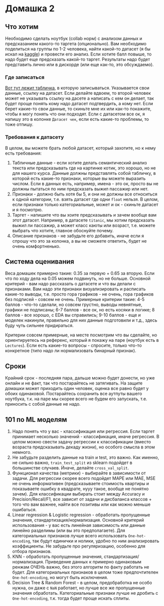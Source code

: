# Домашка 2

## Что хотим
Необходимо сделать ноутбук (collab норм) с анализом данных и предсказанием какого-то таргета (опционально). Вам необходимо поделиться на группы по 1-2 человека, найти какой-то датасет (я бы искал на [kaggle](https://www.kaggle.com/datasets)) и провести его анализ. Если хотите балл повыше, то надо будет еще предсказать какой-то таргет. Результаты надо будет представить лично или в дискорде (или еще как-то, это обсуждаемо).

### Где записаться
[Вот тут лежит табличка](https://docs.google.com/spreadsheets/d/1mnt6ZVVhUmW9LSc3U5JZ4_HFV3iVxXSmMh9hpRG8fI8/edit?pli=1#gid=60225690), в которую записываться. Указывается свои данные, ссылку на датасет. Если делайте вдвоем, то второй человек может не указывать ссылку на дасете а написать с кем он делает, так будет проще понять кому надо датасет подтвердить, а кому нет. Если берет какие-то свои данные, то скиньте мне их или как-то покажите, чтобы я могу понять что они подходят. Если с датасетом все ок, я напишу это в колонке `Датасет чек`, если есть какие-то проблемы, то тоже отпишу.

### Требования к датасету
В целом, вы можете брать любой датасет, который захотите, но к нему есть требования:
1. Табличные данные - если хотите делать семантический анализ текста или предсказывать где на картинке котик, это хорошо, но не для нашего курса. Данные должны представлять собой табличку, в которой есть какие-то признаки, которые вы можете выразить числом. Если в данных есть, например, имена - это ок, просто вы не должны пытаться по ним предсказать выжил пассажир или нет.
2. Признаки - должно быть хотя бы 5, и они не должны все относиться к одной категории, т.е. взять датасет где одни `float` нельзя. В целом, если признаки только категориальные, может и ок - скиньте датасет и я посмотрю.
3. Таргет - напишите что вы хоите предсказывать и зачем вообще вам этот датасет. Например, в датасете `titanic`, мы хотим предсказать выжил ли пассажир, а может класс каюты или возраст, т.е. можете выбрать что хотите, главное обоснуйте почему.
4. Описание признаков - не забудьте его добавить, иначе если я спрошу что это за колонка, а вы не сможете ответить, будет не очень комфортненько.

## Система оценивания
Веса домашек примерно такие: 0.35 за первую + 0.65 за вторую. Если что по ходу дела на 0.05 можем подвинуть, но не больше.
Основной критерий - вам надо рассказать о датасете и что вы делали с признаками. Вам надо эти признаки визуализировать и расписать какие-то выводы, т.е. просто гора графиков - не очень, гора графиков без подписей - совсем не очень.
Примерные критерии такие:
4-5 баллов - что-то сделали, но совсем грустно, выводы невнятные, графики не подписаны;
6-7 баллов - все ок, но есть косяки в логике;
8 баллов - все хорошо, с EDA вы справились;
9-10 баллов - еще и моделек накинули, правильно для них данные подготовили и т.д., здесь буду чуть сильнее придираться.

Критерии совсем примерные, на месте посмотрим что вы сделайте, но ориентируетесь на референс, который я покажу на паре (ноутбук есть в `Lectures`). Если есть какие-то вопросы - спросите, только что-то конкретное (типо надо ли нормализовать бинарный признак).

## Сроки
Крайний срок - последняя пара, дальше можно будет донести, но уже онлайн и не факт, так что постарайтесь не затягивать. На защите домашки может приходить один человек, оценка все равно будет у обоих одинаковой. Постарайтесь сохранить все аутпуты вашего ноутбука, т.к. на паре мы скорее всего не будем его запускать, т.е. приносить с собой данные не надо.

## 101 по ML моделям
1. Надо понять что у вас - классификация или регрессия. Если таргет принимает несколько значений - классификация, иначе регрессия. В целом можно свести задачу регрессии к классификации (вместо возраста предсказывать декаду жизни), но особого смысла в этом немного.
2. Не забудьте разделить данные на train и test, это важно. Как именно, не сильно важно, `train_test_split` из sklearn подойдет в большинстве случаев. Иначе, делайте `cross_val_split`.
3. Функционал качества (метрики) - выбирайте в зависимости от задачи. Для регрессии скорее всего подойдет MAPE или MAE, MSE не очень информативен (предсказываете стоимость квартиры и показываете ошибку в квадрате, нууу такое, вообще не понятно зачем). Для классификации выбирать стоит между Accuracy и Precision/Recall/F1, все зависит от задачи и дисбаланса классов + того что вам важнее, найти все позитивы или как можно меньше ошибаться.
4. Linear regression & Logistic regression - обработать пропущенные значения, стандартизация/нормализация. Основной критерий использования - у вас есть линейная зависимость или данные линейно разделимы (или вы это предполагаете). Для категориальных признаков лучше всего использовать `One-hot-encoding`, так будут единички и нолики, удобно по ним анализировать коэффициенты. Не забудьте про регуляризацию, особенно для отбора признаков.
5. KNN - обработать пропущенные значения, стандартизация/нормализация. Приведение данных к примерно одинаковым ренжам ОЧЕНЬ важно, без этого алгоритм по факту работать не будет. Для категориальных признаков в целом тоже предпочтителен `One-hot-encoding`, но могут быть исключения.
6. Decision Tree & Random Forest - в целом, предобработка не особо нужна, он даже с `NaN` работает, но лучше все же пропущенные значения обработать. Категориальные признаки лучше не дробить с `One-hot-encoding`, т.к. тогда будет проще искать сплиты.